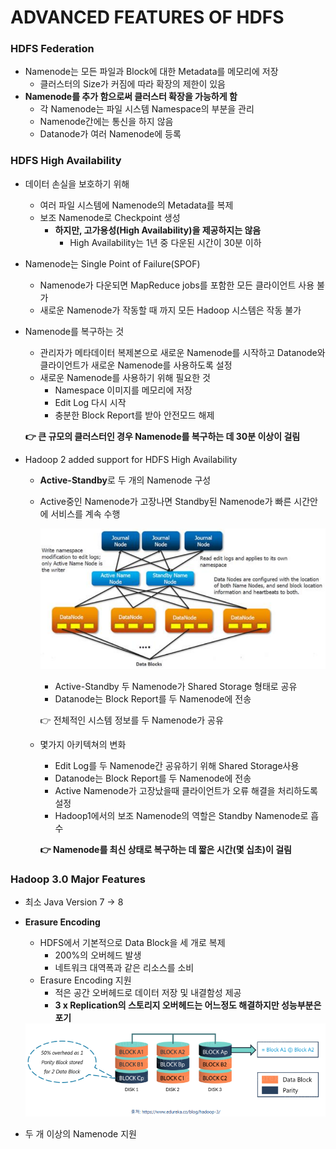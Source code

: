 # ADVANCED FEATURES OF HDFS

### HDFS Federation

- Namenode는 모든 파일과 Block에 대한 Metadata를 메모리에 저장
  - 클러스터의 Size가 커짐에 따라 확장의 제한이 있음
- **Namenode를 추가 함으로써 클러스터 확장을 가능하게 함**
  - 각 Namenode는 파일 시스템 Namespace의 부분을 관리
  - Namenode간에는 통신을 하지 않음
  - Datanode가 여러 Namenode에 등록



### HDFS High Availability

- 데이터 손실을 보호하기 위해

  - 여러 파일 시스템에 Namenode의 Metadata를 복제
  - 보조 Namenode로 Checkpoint 생성
    - **하지만, 고가용성(High Availability)을 제공하지는 않음**
      - High Availability는 1년 중 다운된 시간이 30분 이하

- Namenode는 Single Point of Failure(SPOF)

  - Namenode가 다운되면 MapReduce jobs를 포함한 모든 클라이언트 사용 불가
  - 새로운 Namenode가 작동할 때 까지 모든 Hadoop 시스템은 작동 불가

- Namenode를 복구하는 것

  - 관리자가 메타데이터 복제본으로 새로운 Namenode를 시작하고 Datanode와 클라이언트가 새로운 Namenode를 사용하도록 설정
  - 새로운 Namenode를 사용하기 위해 필요한 것
    - Namespace 이미지를 메모리에 저장
    - Edit Log 다시 시작
    - 충분한 Block Report를 받아 안전모드 해제

  **:point_right: 큰 규모의 클러스터인 경우 Namenode를 복구하는 데 30분 이상이 걸림**

- Hadoop 2 added support for HDFS High Availability

  - **Active-Standby**로 두 개의 Namenode 구성

  - Active중인 Namenode가 고장나면 Standby된 Namenode가 빠른 시간안에 서비스를 계속 수행

     ​	<img src="..\..\img\image-20201015023923968.png" alt="image-20201015023923968" style="zoom:80%;" />

    - Active-Standby 두 Namenode가 Shared Storage 형태로 공유
    - Datanode는 Block Report를 두 Namenode에 전송

    :point_right: 전체적인 시스템 정보를 두 Namenode가 공유

  - 몇가지 아키텍쳐의 변화

    - Edit Log를 두 Namenode간 공유하기 위해 Shared Storage사용
    - Datanode는 Block Report를 두 Namenode에 전송
    - Active Namenode가 고장났을때 클라이언트가 오류 해결을 처리하도록 설정
    - Hadoop1에서의 보조 Namenode의 역할은 Standby Namenode로 흡수

    **:point_right: Namenode를 최신 상태로 복구하는 데 짧은 시간(몇 십초)이 걸림**



### Hadoop 3.0 Major Features

- 최소 Java Version 7 -> 8

- **Erasure Encoding**

  - HDFS에서 기본적으로 Data Block을 세 개로 복제
    - 200%의 오버헤드 발생
    - 네트워크 대역폭과 같은 리소스를 소비
  - Erasure Encoding 지원
    - 적은 공간 오버헤드로 데이터 저장 및 내결함성 제공
    - **3 x Replication의 스토리지 오버헤드는 어느정도 해결하지만 성능부분은 포기**

   <img src="..\..\img\image-20201015025712696.png" alt="image-20201015025712696" style="zoom:80%;" />

- 두 개 이상의 Namenode 지원
